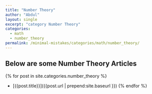 ```yaml
---
title: "Number Theory"
author: "Abdul"
layout: single
excerpt: "category Number Theory"
categories:
  - math
  - number_theory
permalink: /minimal-mistakes/categories/math/number_theory/
---
```

## Below are some Number Theory Articles

  {% for post in site.categories.number_theory %}
  *   [{{post.title}}]({{post.url | prepend:site.baseurl }})
  {% endfor %}
